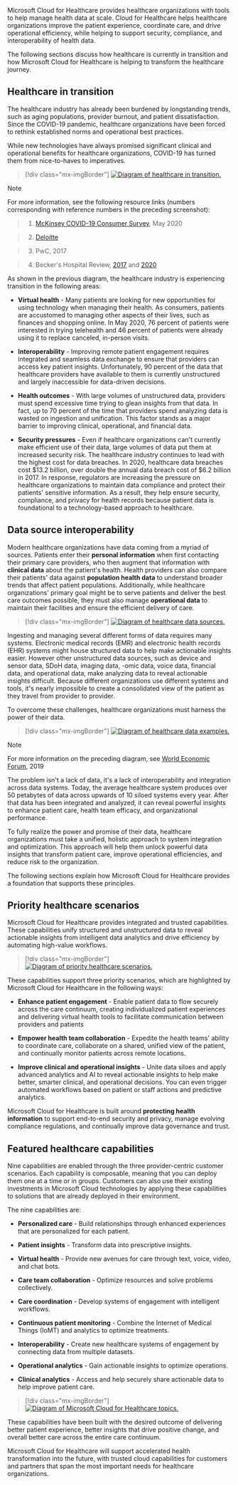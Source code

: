 Microsoft Cloud for Healthcare provides healthcare organizations with tools to help manage health data at scale. Cloud for Healthcare helps healthcare organizations improve the patient experience, coordinate care, and drive operational efficiency, while helping to support security, compliance, and interoperability of health data.

The following sections discuss how healthcare is currently in transition and how Microsoft Cloud for Healthcare is helping to transform the healthcare journey.

## Healthcare in transition

The healthcare industry has already been burdened by longstanding trends, such as aging populations, provider burnout, and patient dissatisfaction. Since the COVID-19 pandemic, healthcare organizations have been forced to rethink established norms and operational best practices.

While new technologies have always promised significant clinical and operational benefits for healthcare organizations, COVID-19 has turned them from nice-to-haves to imperatives.

> [!div class="mx-imgBorder"]
> [![Diagram of healthcare in transition.](../media/transition.png)](../media/transition.png#lightbox)

 > [!NOTE]
 > For more information, see the following resource links (numbers corresponding with reference numbers in the preceding screenshot): 

 > 1. [McKinsey COVID-19 Consumer Survey](https://www.mckinsey.com/~/media/McKinsey/Industries/Healthcare%20Systems%20and%20Services/Our%20Insights/Telehealth%20A%20quarter%20trillion%20dollar%20post%20COVID%2019%20reality/Telehealth-A-quarter-trilliondollar-post-COVID-19-reality.pdf/?azure-portal=true), May 2020

 > 2. [Deloitte](https://www2.deloitte.com/us/en/insights/focus/tech-trends/2017/dark-data-analyzing-unstructured-data.html/?azure-portal=true)

 > 3. PwC, 2017

 > 4. Becker's Hospital Review, [2017](https://www.beckershospitalreview.com/healthcare-information-technology/healthcare-breaches-cost-6-2b-annually.html/?azure-portal=true) and [2020](https://www.beckershospitalreview.com/cybersecurity/healthcare-data-breaches-up-55-1-in-2020-report-finds.html/?azure-portal=true)

As shown in the previous diagram, the healthcare industry is experiencing transition in the following areas:  

- **Virtual health** - Many patients are looking for new opportunities for using technology when managing their health. As consumers, patients are accustomed to managing other aspects of their lives, such as finances and shopping online. In May 2020, 76 percent of patients were interested in trying telehealth and 46 percent of patients were already using it to replace canceled, in-person visits.

- **Interoperability** - Improving remote patient engagement requires integrated and seamless data exchange to ensure that providers can access key patient insights. Unfortunately, 90 percent of the data that healthcare providers have available to them is currently unstructured and largely inaccessible for data-driven decisions.

- **Health outcomes** - With large volumes of unstructured data, providers must spend excessive time trying to glean insights from that data. In fact, up to 70 percent of the time that providers spend analyzing data is wasted on ingestion and unification. This factor stands as a major barrier to improving clinical, operational, and financial data.

- **Security pressures** - Even if healthcare organizations can't currently make efficient use of their data, large volumes of data put them at increased security risk. The healthcare industry continues to lead with the highest cost for data breaches. In 2020, healthcare data breaches cost $13.2 billion, over double the annual data breach cost of $6.2 billion in 2017. In response, regulators are increasing the pressure on healthcare organizations to maintain data compliance and protect their patients' sensitive information. As a result, they help ensure security, compliance, and privacy for health records because patient data is foundational to a technology-based approach to healthcare.

## Data source interoperability

Modern healthcare organizations have data coming from a myriad of sources. Patients enter their **personal information** when first contacting their primary care providers, who then augment that information with **clinical data** about the patient's health. Health providers can also compare their patients' data against **population health data** to understand broader trends that affect patient populations. Additionally, while healthcare organizations' primary goal might be to serve patients and deliver the best care outcomes possible, they must also manage **operational data** to maintain their facilities and ensure the efficient delivery of care.

> [!div class="mx-imgBorder"]
> [![Diagram of healthcare data sources.](../media/data-sources.png)](../media/data-sources.png#lightbox)

Ingesting and managing several different forms of data requires many systems. Electronic medical records (EMR) and electronic health records (EHR) systems might house structured data to help make actionable insights easier. However other unstructured data sources, such as device and sensor data, SDoH data, imaging data, -omic data, voice data, financial data, and operational data, make analyzing data to reveal actionable insights difficult. Because different organizations use different systems and tools, it's nearly impossible to create a consolidated view of the patient as they travel from provider to provider.

To overcome these challenges, healthcare organizations must harness the power of their data.

> [!div class="mx-imgBorder"]
> [![Diagram of healthcare data examples.](../media/data.png)](../media/data.png#lightbox)

 > [!NOTE]
 > For more information on the preceding diagram, see [World Economic Forum](https://www.weforum.org/agenda/2019/12/four-ways-data-is-improving-healthcare/?azure-portal=true), 2019

The problem isn't a lack of data, it's a lack of interoperability and integration across data systems. Today, the average healthcare system produces over 50 petabytes of data across upwards of 10 siloed systems every year. After that data has been integrated and analyzed, it can reveal powerful insights to enhance patient care, health team efficacy, and organizational performance.

To fully realize the power and promise of their data, healthcare organizations must take a unified, holistic approach to system integration and optimization. This approach will help them unlock powerful data insights that transform patient care, improve operational efficiencies, and reduce risk to the organization. 

The following sections explain how Microsoft Cloud for Healthcare provides a foundation that supports these principles.

## Priority healthcare scenarios

Microsoft Cloud for Healthcare provides integrated and trusted capabilities. These capabilities unify structured and unstructured data to reveal actionable insights from intelligent data analytics and drive efficiency by automating high-value workflows.

> [!div class="mx-imgBorder"]
> [![Diagram of priority healthcare scenarios.](../media/scenarios.png)](../media/scenarios.png#lightbox)

These capabilities support three priority scenarios, which are highlighted by Microsoft Cloud for Healthcare in the following ways:

-   **Enhance patient engagement** - Enable patient data to flow securely across the care continuum, creating individualized patient experiences and delivering virtual health tools to facilitate communication between providers and patients

-   **Empower health team collaboration** - Expedite the health teams' ability to coordinate care, collaborate on a shared, unified view of the patient, and continually monitor patients across remote locations.

-   **Improve clinical and operational insights** - Unite data siloes and apply advanced analytics and AI to reveal actionable insights to help make better, smarter clinical, and operational decisions. You can even trigger automated workflows based on patient or staff actions and predictive analytics.

Microsoft Cloud for Healthcare is built around **protecting health information** to support end-to-end security and privacy, manage evolving compliance regulations, and continually improve data governance and trust.

## Featured healthcare capabilities

Nine capabilities are enabled through the three provider-centric customer scenarios. Each capability is composable, meaning that you can deploy them one at a time or in groups. Customers can also use their existing investments in Microsoft Cloud technologies by applying these capabilities to solutions that are already deployed in their environment.

The nine capabilities are:

- **Personalized care** - Build relationships through enhanced experiences that are personalized for each patient.

- **Patient insights** - Transform data into prescriptive insights.

- **Virtual health** - Provide new avenues for care through text, voice, video, and chat bots.

- **Care team collaboration** - Optimize resources and solve problems collectively.

- **Care coordination** - Develop systems of engagement with intelligent workflows.

- **Continuous patient monitoring** - Combine the Internet of Medical Things (IoMT) and analytics to optimize treatments.

- **Interoperability** - Create new healthcare systems of engagement by connecting data from multiple datasets.

- **Operational analytics** - Gain actionable insights to optimize operations.

- **Clinical analytics** - Access and help securely share actionable data to help improve patient care.

> [!div class="mx-imgBorder"]
> [![Diagram of Microsoft Cloud for Healthcare topics.](../media/cloud-healthcare.png)](../media/cloud-healthcare.png#lightbox)

These capabilities have been built with the desired outcome of delivering better patient experience, better insights that drive positive change, and overall better care across the entire care continuum.

Microsoft Cloud for Healthcare will support accelerated health transformation into the future, with trusted cloud capabilities for customers and partners that span the most important needs for healthcare organizations.

